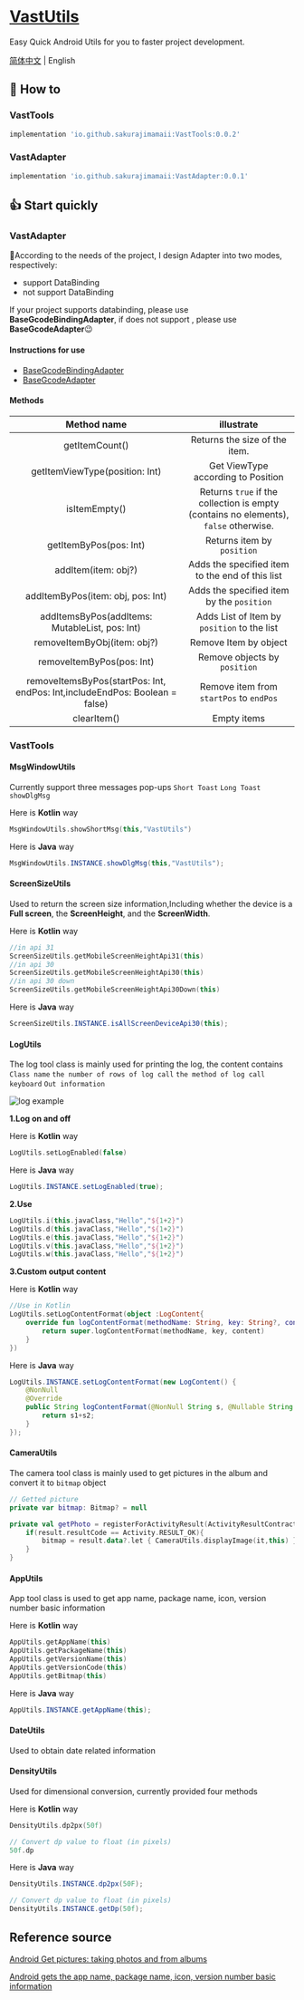 # [VastUtils](https://github.com/SakurajimaMaii/VastUtils)

Easy Quick Android Utils for you to faster project development.

[简体中文](https://github.com/SakurajimaMaii/ToolsForAndroid/blob/master/README_CN.md) | English

## 🚀 How to

### VastTools

```gradle
implementation 'io.github.sakurajimamaii:VastTools:0.0.2'
```

### VastAdapter

```gradle
implementation 'io.github.sakurajimamaii:VastAdapter:0.0.1'
```

## 👍 Start quickly

### VastAdapter

🤔According to the needs of the project, I design Adapter into two modes, respectively:

- support DataBinding
- not support DataBinding

If your project supports databinding, please use **BaseGcodeBindingAdapter**, if does not support , please use **BaseGcodeAdapter**😉

#### Instructions for use

- [BaseGcodeBindingAdapter](https://github.com/SakurajimaMaii/ToolsForAndroid/blob/master/docs/BaseGcodeBindingAdapter.md)
- [BaseGcodeAdapter](https://github.com/SakurajimaMaii/ToolsForAndroid/blob/master/docs/BaseGcodeAdapter.md)

#### Methods

|                                 Method name                                 |                                      illustrate                                      |
| :-------------------------------------------------------------------------: | :----------------------------------------------------------------------------------: |
|                               getItemCount()                                |                            Returns the size of the item.                             |
|                       getItemViewType(position: Int)                        |                          Get ViewType according to Position                          |
|                                isItemEmpty()                                | Returns `true` if the collection is empty (contains no elements), `false` otherwise. |
|                           getItemByPos(pos: Int)                            |                              Returns item by `position`                              |
|                             addItem(item: obj?)                             |                   Adds the specified item to the end of this list                    |
|                      addItemByPos(item: obj, pos: Int)                      |                      Adds the specified item by the `position`                       |
|             addItemsByPos(addItems: MutableList<obj>, pos: Int)             |                     Adds List of Item by `position` to the list                      |
|                         removeItemByObj(item: obj?)                         |                                Remove Item by object                                 |
|                          removeItemByPos(pos: Int)                          |                             Remove objects by `position`                             |
| removeItemsByPos(startPos: Int, endPos: Int,includeEndPos: Boolean = false) |                       Remove item from `startPos` to `endPos`                        |
|                                 clearItem()                                 |                                     Empty items                                      |

### VastTools

#### MsgWindowUtils

Currently support three messages pop-ups `Short Toast` `Long Toast` `showDlgMsg`

Here is **Kotlin** way

```kotlin
MsgWindowUtils.showShortMsg(this,"VastUtils")
```

Here is **Java** way

```java
MsgWindowUtils.INSTANCE.showDlgMsg(this,"VastUtils");
```

#### ScreenSizeUtils

Used to return the screen size information,Including whether the device is a **Full screen**, the **ScreenHeight**, and the **ScreenWidth**.

Here is **Kotlin** way

```kotlin
//in api 31
ScreenSizeUtils.getMobileScreenHeightApi31(this)
//in api 30
ScreenSizeUtils.getMobileScreenHeightApi30(this)
//in api 30 down
ScreenSizeUtils.getMobileScreenHeightApi30Down(this)
```

Here is **Java** way

```java
ScreenSizeUtils.INSTANCE.isAllScreenDeviceApi30(this);
```

#### LogUtils

The log tool class is mainly used for printing the log, the content contains `Class name` `the number of rows of log call` `the method of log call` `keyboard` `Out information`

![log example](https://img-blog.csdnimg.cn/e5e2c730d428481fba80a41f8c126af6.png?x-oss-process=image/watermark,type_ZHJvaWRzYW5zZmFsbGJhY2s,shadow_50,text_Q1NETiBA56CB5LiK5aSP6Zuo,size_20,color_FFFFFF,t_70,g_se,x_16)

**1.Log on and off**

Here is **Kotlin** way

```kotlin
LogUtils.setLogEnabled(false)
```

Here is **Java** way

```java
LogUtils.INSTANCE.setLogEnabled(true);
```

**2.Use**

```kotlin
LogUtils.i(this.javaClass,"Hello","${1+2}")
LogUtils.d(this.javaClass,"Hello","${1+2}")
LogUtils.e(this.javaClass,"Hello","${1+2}")
LogUtils.v(this.javaClass,"Hello","${1+2}")
LogUtils.w(this.javaClass,"Hello","${1+2}")
```

**3.Custom output content**

Here is **Kotlin** way

```kotlin
//Use in Kotlin
LogUtils.setLogContentFormat(object :LogContent{
    override fun logContentFormat(methodName: String, key: String?, content: String?): String {
        return super.logContentFormat(methodName, key, content)
    }
})

```

Here is **Java** way

```java
LogUtils.INSTANCE.setLogContentFormat(new LogContent() {
    @NonNull
    @Override
    public String logContentFormat(@NonNull String s, @Nullable String s1, @Nullable String s2) {
        return s1+s2;
    }
});
```

#### CameraUtils

The camera tool class is mainly used to get pictures in the album and convert it to `bitmap` object

```kotlin
// Getted picture
private var bitmap: Bitmap? = null

private val getPhoto = registerForActivityResult(ActivityResultContracts.StartActivityForResult()){ result->
    if(result.resultCode == Activity.RESULT_OK){
        bitmap = result.data?.let { CameraUtils.displayImage(it,this) }
    }
}
```

#### AppUtils

App tool class is used to get app name, package name, icon, version number basic information

Here is **Kotlin** way

```kotlin
AppUtils.getAppName(this)
AppUtils.getPackageName(this)
AppUtils.getVersionName(this)
AppUtils.getVersionCode(this)
AppUtils.getBitmap(this)
```

Here is **Java** way

```java
AppUtils.INSTANCE.getAppName(this);
```

#### DateUtils

Used to obtain date related information

#### DensityUtils

Used for dimensional conversion, currently provided four methods

Here is **Kotlin** way

```kotlin
DensityUtils.dp2px(50f)

// Convert dp value to float (in pixels)
50f.dp
```

Here is **Java** way

```java
DensityUtils.INSTANCE.dp2px(50F);

// Convert dp value to float (in pixels)
DensityUtils.INSTANCE.getDp(50f);
```

## Reference source

[Android Get pictures: taking photos and from albums](https://www.jianshu.com/p/57487bb1ec5a)

[Android gets the app name, package name, icon, version number basic information](https://blog.csdn.net/jia635/article/details/78722073)
